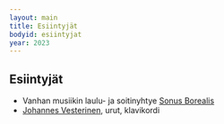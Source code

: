 ```yaml
---
layout: main
title: Esiintyjät
bodyid: esiintyjat
year: 2023
---
```

## Esiintyjät

- Vanhan musiikin laulu- ja soitinyhtye [Sonus Borealis](sonus-borealis/)
- [Johannes Vesterinen](vesteriset/), urut, klavikordi
